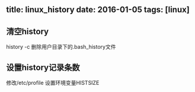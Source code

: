 title: linux_history
date: 2016-01-05
tags: [linux]
---

## 清空history
history -c
删除用户目录下的.bash_history文件

## 设置history记录条数
修改/etc/profile
设置环境变量HISTSIZE

